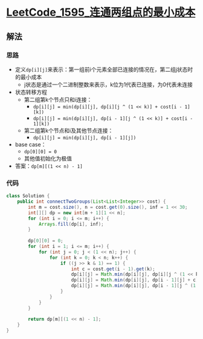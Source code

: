 # [LeetCode_1595_连通两组点的最小成本](https://leetcode.cn/problems/minimum-cost-to-connect-two-groups-of-points/description/)
## 解法
### 思路
- 定义`dp[i][j]`来表示：第一组前i个元素全部已连接的情况在，第二组j状态时的最小成本
  - j状态是通过一个二进制整数来表示，k位为1代表已连接，为0代表未连接
- 状态转移方程
  - 第二组第k个节点只和i连接：
    - `dp[i][j] = min(dp[i][j], dp[i][j ^ (1 << k)] + cost[i - 1][k])`
    - `dp[i][j] = min(dp[i][j], dp[i - 1][j ^ (1 << k)] + cost[i - 1][k])`
  - 第二组第k个节点和i及其他节点连接：
    - `dp[i][j] = min(dp[i][j], dp[i - 1][j])`
- base case：
  - `dp[0][0] = 0`
  - 其他值初始化为极值
- 答案：`dp[m][(1 << n) - 1]`
### 代码
```java
class Solution {
    public int connectTwoGroups(List<List<Integer>> cost) {
        int m = cost.size(), n = cost.get(0).size(), inf = 1 << 30;
        int[][] dp = new int[m + 1][1 << n];
        for (int i = 0; i <= m; i++) {
            Arrays.fill(dp[i], inf);
        }
        
        dp[0][0] = 0;
        for (int i = 1; i <= m; i++) {
            for (int j = 0; j < (1 << n); j++) {
                for (int k = 0; k < n; k++) {
                    if ((j >> k & 1) == 1) {
                        int c = cost.get(i - 1).get(k);
                        dp[i][j] = Math.min(dp[i][j], dp[i][j ^ (1 << k)] + c);
                        dp[i][j] = Math.min(dp[i][j], dp[i - 1][j] + c);
                        dp[i][j] = Math.min(dp[i][j], dp[i - 1][j ^ (1 << k)] + c);
                    }
                }
            }
        }
        
        return dp[m][(1 << n) - 1];
    }
}
```